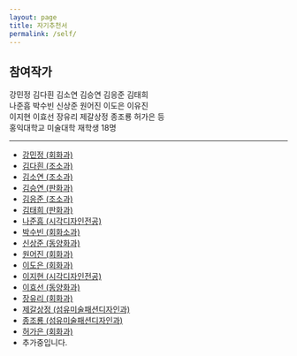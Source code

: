 ```yaml
---
layout: page
title: 자기추천서
permalink: /self/
---
```



## 참여작가
강민정 김다흰 김소연 김승연 김응준 김태희  
나준흠 박수빈 신상준 원어진 이도은 이유진  
이지현 이효선 장유리 제갈상정 종조룡 허가은 등  
홍익대학교 미술대학 재학생 18명  

--------------------------------------

- [강민정 (회화과)](/self/kime)
- [김다흰 (조소과)](/self/kime)
- [김소연 (조소과)](/self/kime)
- [김승연 (판화과)](/self/kime)
- [김응준 (조소과)](/self/kime)
- [김태희 (판화과)](/self/kime)
- [나준흠 (시각디자인전공)](/self/kime)
- [박수빈 (회화소과)](/self/kime)
- [신상준 (동양화과)](/self/kime)
- [원어진 (회화과)](/self/kime)
- [이도은 (회화과)](/self/kime)
- [이지현 (시각디자인전공)](/self/kime)
- [이효선 (동양화과)](/self/leeh)  
- [장유리 (회화과)](/self/leey)  
- [제갈상정 (섬유미술패션디자인과)](/self/kime)
- [종조룡 (섬유미술패션디자인과)](/self/kime)
- [허가은 (회화과)](/self/heo)  
- 추가중입니다.  
